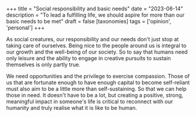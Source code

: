 +++
title = "Social responsibility and basic needs"
date = "2023-06-14"
description = "To lead a fulfilling life, we should aspire for more than our basic needs to be met"
draft = false
[taxonomies]
tags = ['opinion', 'personal']
+++

As social creatures, our responsibility and our needs don't just stop at
taking care of ourselves. Being nice to the people around us is integral
to our growth and the well-being of our society. So to say that humans
need only leisure and the ability to engage in creative pursuits to
sustain themselves is only partly true.

We need opportunities and the privilege to exercise compassion. Those of
us that are fortunate enough to have enough capital to become
self-reliant must also aim to be a little more than self-sustaining.
So that we can help those in need. It doesn't have to be a lot, but
creating a positive, strong, meaningful impact in someone's life is
critical to reconnect with our humanity and truly realise what it is
like to be human.
